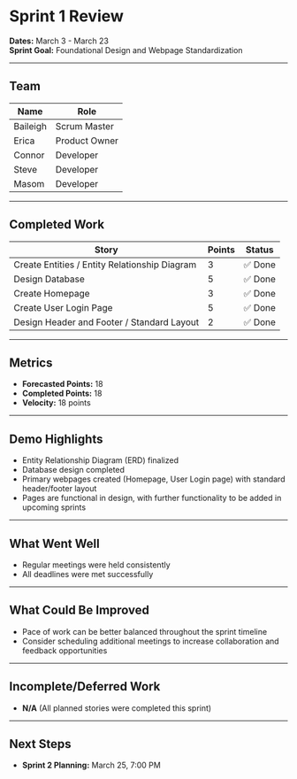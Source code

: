# Sprint 1 Review

**Dates:** March 3 - March 23  
**Sprint Goal:** Foundational Design and Webpage Standardization

---

## Team

| Name     | Role          |
| -------- | ------------- |
| Baileigh | Scrum Master  |
| Erica    | Product Owner |
| Connor   | Developer     |
| Steve    | Developer     |
| Masom    | Developer     |

---

## Completed Work

| Story                                         | Points | Status  |
| --------------------------------------------- | ------ | ------- |
| Create Entities / Entity Relationship Diagram | 3      | ✅ Done |
| Design Database                               | 5      | ✅ Done |
| Create Homepage                               | 3      | ✅ Done |
| Create User Login Page                        | 5      | ✅ Done |
| Design Header and Footer / Standard Layout    | 2      | ✅ Done |

---

## Metrics

- **Forecasted Points:** 18
- **Completed Points:** 18
- **Velocity:** 18 points

---

## Demo Highlights

- Entity Relationship Diagram (ERD) finalized
- Database design completed
- Primary webpages created (Homepage, User Login page) with standard header/footer layout
- Pages are functional in design, with further functionality to be added in upcoming sprints

---

## What Went Well

- Regular meetings were held consistently
- All deadlines were met successfully

---

## What Could Be Improved

- Pace of work can be better balanced throughout the sprint timeline
- Consider scheduling additional meetings to increase collaboration and feedback opportunities

---

## Incomplete/Deferred Work

- **N/A** (All planned stories were completed this sprint)

---

## Next Steps

- **Sprint 2 Planning:** March 25, 7:00 PM
